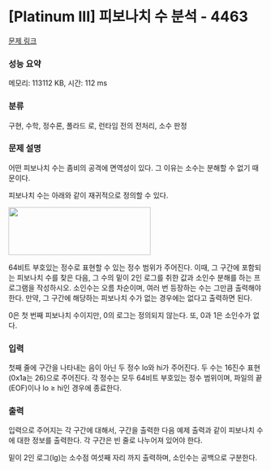 # [Platinum III] 피보나치 수 분석 - 4463 

[문제 링크](https://www.acmicpc.net/problem/4463) 

### 성능 요약

메모리: 113112 KB, 시간: 112 ms

### 분류

구현, 수학, 정수론, 폴라드 로, 런타임 전의 전처리, 소수 판정

### 문제 설명

<p>어떤 피보나치 수는 좀비의 공격에 면역성이 있다. 그 이유는 소수는 분해할 수 없기 때문이다.</p>

<p>피보나치 수는 아래와 같이 재귀적으로 정의할 수 있다.</p>

<p><img alt="" src="https://www.acmicpc.net/upload/images/fibonacci.png" style="height:94px; width:280px"></p>

<p>64비트 부호있는 정수로 표현할 수 있는 정수 범위가 주어진다. 이때, 그 구간에 포함되는 피보나치 수를 찾은 다음, 그 수의 밑이 2인 로그를 취한 값과 소인수 분해를 하는 프로그램을 작성하시오. 소인수는 오름 차순이며, 여러 번 등장하는 수는 그만큼 출력해야 한다. 만약, 그 구간에 해당하는 피보나치 수가 없는 경우에는 없다고 출력하면 된다.</p>

<p>0은 첫 번째 피보나치 수이지만, 0의 로그는 정의되지 않는다. 또, 0과 1은 소인수가 없다.</p>

### 입력 

 <p>첫째 줄에 구간을 나타내는 음이 아닌 두 정수 lo와 hi가 주어진다. 두 수는 16진수 표현 (0x1a는 26)으로 주어진다. 각 정수는 모두 64비트 부호있는 정수 범위이며, 파일의 끝(EOF)이나 lo ≥ hi인 경우에 종료한다.</p>

### 출력 

 <p>입력으로 주어지는 각 구간에 대해서, 구간을 출력한 다음 예제 출력과 같이 피보나치 수에 대한 정보를 출력한다. 각 구간은 빈 줄로 나누어져 있어야 한다.</p>

<p>밑이 2인 로그(lg)는 소수점 여섯째 자리 까지 출력하며, 소인수는 공백으로 구분한다.</p>


